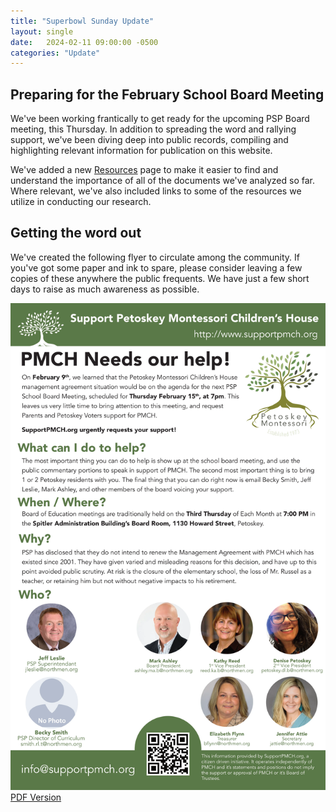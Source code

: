 ```yaml
---
title: "Superbowl Sunday Update"
layout: single
date:   2024-02-11 09:00:00 -0500
categories: "Update"
---
```


## Preparing for the February School Board Meeting

We've been working frantically to get ready for the upcoming PSP Board meeting, this Thursday. In addition to spreading the word and rallying support, we've been diving deep into public records, compiling and highlighting relevant information for publication on this website.

We've added a new [Resources](/resources) page to make it easier to find and understand the importance of all of the documents we've analyzed so far. Where relevant, we've also included links to some of the resources we utilize in conducting our research.

## Getting the word out

We've created the following flyer to circulate among the community. If you've got some paper and ink to spare, please consider leaving a few copies of these anywhere the public frequents. We have just a few short days to raise as much awareness as possible.

![Board Meeting Poster](/assets/images/SupportPMCH_FebBoardMeeting.webp)
[PDF Version](/assets/files/SupportPMCH_FebBoardMeeting.pdf)
